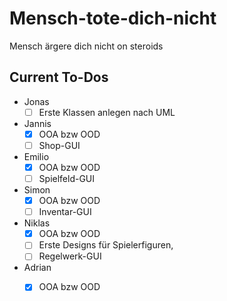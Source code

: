 # Mensch-tote-dich-nicht
Mensch ärgere dich nicht on steroids


## Current To-Dos
- Jonas
  - [ ] Erste Klassen anlegen nach UML
- Jannis
  - [x] OOA bzw OOD
  - [ ] Shop-GUI
- Emilio
  - [x] OOA bzw OOD
  - [ ] Spielfeld-GUI
- Simon
  - [x] OOA bzw OOD
  - [ ] Inventar-GUI
- Niklas
  - [x] OOA bzw OOD 
  - [ ] Erste Designs für Spielerfiguren,
  - [ ] Regelwerk-GUI
- Adrian
  - [x] OOA bzw OOD
        

        
        
        
      

  
